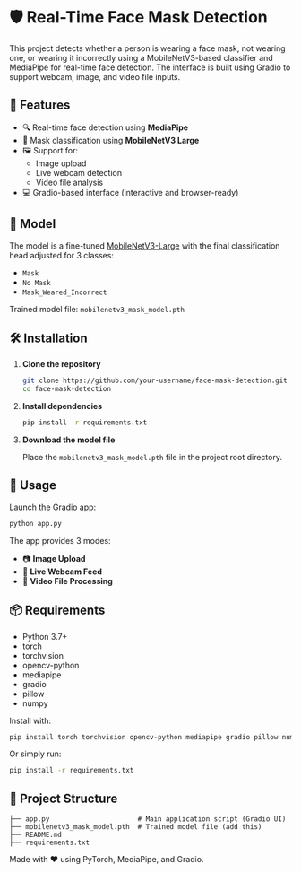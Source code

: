 # 🛡️ Real-Time Face Mask Detection

This project detects whether a person is wearing a face mask, not wearing one, or wearing it incorrectly using a MobileNetV3-based classifier and MediaPipe for real-time face detection. The interface is built using Gradio to support webcam, image, and video file inputs.

## 🚀 Features

- 🔍 Real-time face detection using **MediaPipe**
- 🤖 Mask classification using **MobileNetV3 Large**
- 🖼️ Support for:
  - Image upload
  - Live webcam detection
  - Video file analysis
- 💻 Gradio-based interface (interactive and browser-ready)

## 🧠 Model

The model is a fine-tuned [MobileNetV3-Large](https://pytorch.org/vision/stable/models/generated/torchvision.models.mobilenet_v3_large.html) with the final classification head adjusted for 3 classes:
- `Mask`
- `No Mask`
- `Mask_Weared_Incorrect`

Trained model file: `mobilenetv3_mask_model.pth`

## 🛠️ Installation

1. **Clone the repository**
   ```bash
   git clone https://github.com/your-username/face-mask-detection.git
   cd face-mask-detection
   ```

2. **Install dependencies**
   ```bash
   pip install -r requirements.txt
   ```

3. **Download the model file**

   Place the `mobilenetv3_mask_model.pth` file in the project root directory.

## 🧪 Usage

Launch the Gradio app:

```bash
python app.py
```

The app provides 3 modes:
- 📷 **Image Upload**
- 📸 **Live Webcam Feed**
- 🎥 **Video File Processing**

## 📦 Requirements

- Python 3.7+
- torch
- torchvision
- opencv-python
- mediapipe
- gradio
- pillow
- numpy

Install with:
```bash
pip install torch torchvision opencv-python mediapipe gradio pillow numpy
```

Or simply run:
```bash
pip install -r requirements.txt
```

## 📁 Project Structure

```
├── app.py                      # Main application script (Gradio UI)
├── mobilenetv3_mask_model.pth  # Trained model file (add this)
├── README.md
├── requirements.txt
```

Made with ❤️ using PyTorch, MediaPipe, and Gradio.
